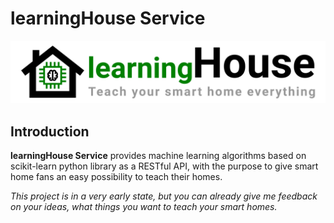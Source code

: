 # learningHouse Service

![learningHouse Logo](./artwork/learninghouse_logo.svg)

## Introduction

**learningHouse Service** provides machine learning algorithms based on scikit-learn python library as a RESTful API, with the purpose to give smart home fans an easy possibility to teach their homes.

*This project is in a very early state, but you can already give me feedback on your ideas, what things you want to teach your smart homes.*
